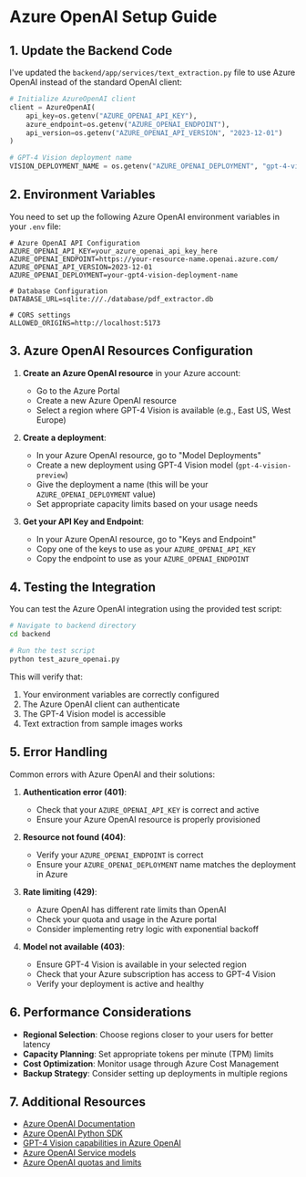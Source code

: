 # Azure OpenAI Setup Guide

## 1. Update the Backend Code

I've updated the `backend/app/services/text_extraction.py` file to use Azure OpenAI instead of the standard OpenAI client:

```python
# Initialize AzureOpenAI client
client = AzureOpenAI(
    api_key=os.getenv("AZURE_OPENAI_API_KEY"),
    azure_endpoint=os.getenv("AZURE_OPENAI_ENDPOINT"),
    api_version=os.getenv("AZURE_OPENAI_API_VERSION", "2023-12-01")
)

# GPT-4 Vision deployment name
VISION_DEPLOYMENT_NAME = os.getenv("AZURE_OPENAI_DEPLOYMENT", "gpt-4-vision")
```

## 2. Environment Variables

You need to set up the following Azure OpenAI environment variables in your `.env` file:

```
# Azure OpenAI API Configuration
AZURE_OPENAI_API_KEY=your_azure_openai_api_key_here
AZURE_OPENAI_ENDPOINT=https://your-resource-name.openai.azure.com/
AZURE_OPENAI_API_VERSION=2023-12-01
AZURE_OPENAI_DEPLOYMENT=your-gpt4-vision-deployment-name

# Database Configuration
DATABASE_URL=sqlite:///./database/pdf_extractor.db

# CORS settings
ALLOWED_ORIGINS=http://localhost:5173
```

## 3. Azure OpenAI Resources Configuration

1. **Create an Azure OpenAI resource** in your Azure account:
   - Go to the Azure Portal
   - Create a new Azure OpenAI resource
   - Select a region where GPT-4 Vision is available (e.g., East US, West Europe)

2. **Create a deployment**:
   - In your Azure OpenAI resource, go to "Model Deployments"
   - Create a new deployment using GPT-4 Vision model (`gpt-4-vision-preview`)
   - Give the deployment a name (this will be your `AZURE_OPENAI_DEPLOYMENT` value)
   - Set appropriate capacity limits based on your usage needs

3. **Get your API Key and Endpoint**:
   - In your Azure OpenAI resource, go to "Keys and Endpoint"
   - Copy one of the keys to use as your `AZURE_OPENAI_API_KEY`
   - Copy the endpoint to use as your `AZURE_OPENAI_ENDPOINT`

## 4. Testing the Integration

You can test the Azure OpenAI integration using the provided test script:

```bash
# Navigate to backend directory
cd backend

# Run the test script
python test_azure_openai.py
```

This will verify that:
1. Your environment variables are correctly configured
2. The Azure OpenAI client can authenticate
3. The GPT-4 Vision model is accessible
4. Text extraction from sample images works

## 5. Error Handling

Common errors with Azure OpenAI and their solutions:

1. **Authentication error (401)**:
   - Check that your `AZURE_OPENAI_API_KEY` is correct and active
   - Ensure your Azure OpenAI resource is properly provisioned

2. **Resource not found (404)**:
   - Verify your `AZURE_OPENAI_ENDPOINT` is correct
   - Ensure your `AZURE_OPENAI_DEPLOYMENT` name matches the deployment in Azure

3. **Rate limiting (429)**:
   - Azure OpenAI has different rate limits than OpenAI
   - Check your quota and usage in the Azure portal
   - Consider implementing retry logic with exponential backoff

4. **Model not available (403)**:
   - Ensure GPT-4 Vision is available in your selected region
   - Check that your Azure subscription has access to GPT-4 Vision
   - Verify your deployment is active and healthy

## 6. Performance Considerations

- **Regional Selection**: Choose regions closer to your users for better latency
- **Capacity Planning**: Set appropriate tokens per minute (TPM) limits
- **Cost Optimization**: Monitor usage through Azure Cost Management
- **Backup Strategy**: Consider setting up deployments in multiple regions

## 7. Additional Resources

- [Azure OpenAI Documentation](https://learn.microsoft.com/en-us/azure/ai-services/openai/)
- [Azure OpenAI Python SDK](https://learn.microsoft.com/en-us/python/api/overview/azure/ai-services?view=azure-python)
- [GPT-4 Vision capabilities in Azure OpenAI](https://learn.microsoft.com/en-us/azure/ai-services/openai/how-to/gpt-with-vision)
- [Azure OpenAI Service models](https://learn.microsoft.com/en-us/azure/ai-services/openai/concepts/models)
- [Azure OpenAI quotas and limits](https://learn.microsoft.com/en-us/azure/ai-services/openai/quotas-limits) 